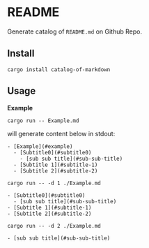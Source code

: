# README #

Generate catalog of `README.md` on Github Repo.

## Install ##

`cargo install catalog-of-markdown`

## Usage ##

**Example**

`cargo run -- Example.md`

will generate content below in stdout:

```
- [Example](#example)
  - [Subtitle0](#subtitle0)
    - [sub sub title](#sub-sub-title)
  - [Subtitle 1](#subtitle-1)
  - [Subtitle 2](#subtitle-2)
```

`cargo run -- -d 1 ./Example.md`

```
- [Subtitle0](#subtitle0)
  - [sub sub title](#sub-sub-title)
- [Subtitle 1](#subtitle-1)
- [Subtitle 2](#subtitle-2)
```

`cargo run -- -d 2 ./Example.md`

```
- [sub sub title](#sub-sub-title)
```
